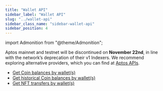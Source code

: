 ```yaml
---
title: "Wallet API"
sidebar_label: "Wallet API"
slug: "../wallet-api"
sidebar_class_name: "sidebar-wallet-api"
sidebar_position: 4
---
```


import Admonition from "@theme/Admonition";

<Admonition type="info" icon="🚨" title="Aptos: Confirmed Deprecation (60 Days Notice)">
  <p>
    Aptos mainnet and testnet will be discontinued on <strong>November 22nd</strong>, in line with the network’s deprecation of their v1 Indexers. We recommend exploring alternative providers, which you can find at <a href="https://aptos.dev/en/build/apis">Aptos APIs</a>.
  </p>
</Admonition>

- [Get Coin balances by wallet(s)](/web3-data-api/aptos/reference/get-coin-balances-by-wallets)
- [Get historical Coin balances by wallet(s)](/web3-data-api/aptos/reference/get-historical-coin-balances-by-wallets)
- [Get NFT transfers by wallet(s)](/web3-data-api/aptos/reference/get-wallets-nft-transfers)
